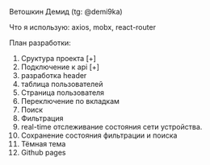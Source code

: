 Ветошкин Демид (tg: @demi9ka)

Что я использую: axios, mobx, react-router

План разработки:

1. Сруктура проекта [+]
2. Подключение к api [+]
3. разработка header
4. таблица пользователей
5. Страница пользователя
6. Переключение по вкладкам
7. Поиск
8. Фильтрация
9. real-time отслеживание состояния сети устройства.
10. Сохранение состояния фильтрации и поиска
11. Тёмная тема
12. Github pages
